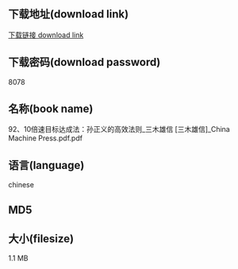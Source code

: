 ## 下载地址(download link)
[下载链接 download link](https://tutu365.netlify.app/?s=92%E3%80%8110%E5%80%8D%E9%80%9F%E7%9B%AE%E6%A0%87%E8%BE%BE%E6%88%90%E6%B3%95%EF%BC%9A%E5%AD%99%E6%AD%A3%E4%B9%89%E7%9A%84%E9%AB%98%E6%95%88%E6%B3%95%E5%88%99_%E4%B8%89%E6%9C%A8%E9%9B%84%E4%BF%A1+%5B%E4%B8%89%E6%9C%A8%E9%9B%84%E4%BF%A1%5D_China+Machine+Press.pdf)

## 下载密码(download password)
8078

## 名称(book name)
92、10倍速目标达成法：孙正义的高效法则_三木雄信 [三木雄信]_China Machine Press.pdf.pdf

## 语言(language)
chinese

## MD5


## 大小(filesize)
1.1 MB

